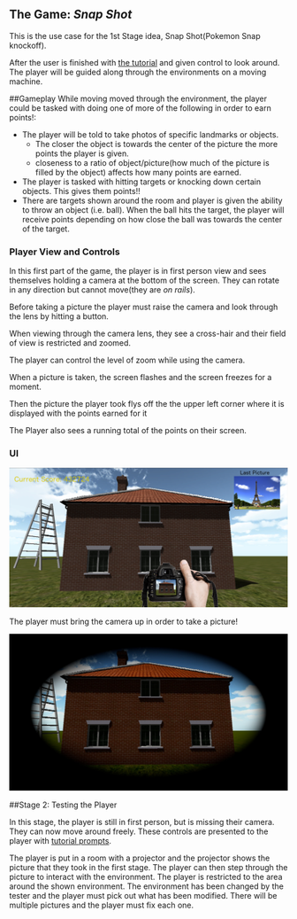 ## The Game: _Snap Shot_

This is the use case for the 1st Stage idea, Snap Shot(Pokemon Snap knockoff).

After the user is finished with [the tutorial](./Testee-Use-Case:-Tutorial:-Stage-1#pokemon-snap) and given control to look around. The player will be guided along through the environments on a moving machine.

##Gameplay
While moving moved through the environment, the player could be tasked with doing one of more of the following in order to earn points!:
* The player will be told to take photos of specific landmarks or objects. 
    * The closer the object is towards the center of the picture the more points the player is given. 
    * closeness to a ratio of object/picture(how much of the picture is filled by the object) affects how many points are earned.
* The player is tasked with hitting targets or knocking down certain objects. This gives them points!!
* There are targets shown around the room and player is given the ability to throw an object (i.e. ball). When the ball hits the target, the player will receive points depending on how close the ball was towards the center of the target. 

### Player View and Controls
In this first part of the game, the player is in first person view and sees themselves holding a camera at the bottom of the screen. They can rotate in any direction but cannot move(they are _on rails_).

Before taking a picture the player must raise the camera and look through the lens by hitting a button. 

When viewing through the camera lens, they see a cross-hair and their field of view is restricted and zoomed. 

The player can control the level of zoom while using the camera.

When a picture is taken, the screen flashes and the screen freezes for a moment. 

Then the picture the player took flys off the the upper left corner where it is displayed with the points earned for it

The Player also sees a running total of the points on their screen.

### UI


![dat watermark tho](./images/snap/p1/pokesnap_camera.png)

The player must bring the camera up in order to take a picture!

![but really](./images/snap/p1/pokesnap_camera_zoomed_ui.png)

##Stage 2: Testing the Player

In this stage, the player is still in first person, but is missing their camera. They can now move around freely. These controls are presented to the player with [tutorial prompts](./Testee-Use-Case:-Tutorial:-Stage-2#pokemon-snap).

The player is put in a room with a projector and the projector shows the picture that they took in the first stage. The player can then step through the picture to interact with the environment. The player is restricted to the area around the shown environment. The environment has been changed by the tester and the player must pick out what has been modified.
There will be multiple pictures and the player must fix each one. 